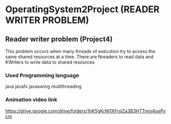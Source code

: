 # OperatingSystem2Project (READER WRITER PROBLEM)
## Reader writer problem (Project4)
This problem occurs when many threads of execution try to access the same shared resources at a time.
There are Nreaders to read data and KWriters to write data to shared resources


### Used Programming language 
java javafx javaswing mulitthreading 
### Animation video link
https://drive.google.com/drive/folders/1hK5gKrNI1XFrslZa3B3HTTmiv4oePycm




